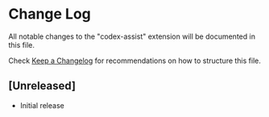 # Change Log

All notable changes to the "codex-assist" extension will be documented in this file.

Check [Keep a Changelog](http://keepachangelog.com/) for recommendations on how to structure this file.

## [Unreleased]

- Initial release